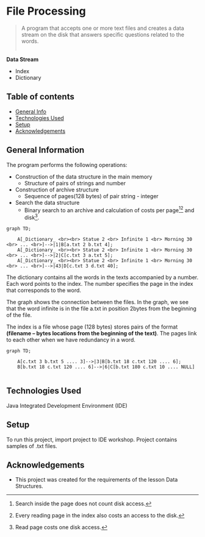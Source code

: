 # File Processing
> A program that accepts one or more text files and creates a data stream on the disk that
answers specific questions related to the words. <br> <br>


__Data Stream__
* Index
* Dictionary



## Table of contents
* [General Info](#general-information)
* [Technologies Used](#technologies-used)
* [Setup](#setup)
* [Acknowledgements](#acknowledgements)

## General Information
Τhe program performs the following operations:
* Construction of the data structure in the main memory
    * Structure of pairs of strings and number
* Construction of archive structure 
    * Sequence of pages(128 bytes) of pair string - integer
* Search the data structure
    * Binary search to an archive and calculation of costs per page[^1][^3] and disk[^2]. <br>


```mermaid
graph TD;

    A[_Dictionary_ <br><br> Statue 2 <br> Infinite 1 <br> Morning 30 <br> ... <br>]-->|1|B[a.txt 2 b.txt 4];
    A[_Dictionary_ <br><br> Statue 2 <br> Infinite 1 <br> Morning 30 <br> ... <br>]-->|2|C[c.txt 3 a.txt 5];
    A[_Dictionary_ <br><br> Statue 2 <br> Infinite 1 <br> Morning 30 <br> ... <br>]-->|43|D[c.txt 3 d.txt 40];

```


The dictionary contains all the words in the texts accompanied by a number. Each word points to the index. The number specifies the page in the index that corresponds to the word. <br>

The graph shows the connection between the files. In the graph, we see that the word infinite is in the file a.txt in position 2bytes from the beginning of the file.

The index is a file whose page (128 bytes) stores pairs of the format __(filename – bytes locations from the beginning of the text)__. The pages link to each other when we have redundancy in a word. <br>

```mermaid
graph TD;

    A[c.txt 3 b.txt 5 .... 3]-->|3|B[b.txt 18 c.txt 120 .... 6];
    B[b.txt 18 c.txt 120 .... 6]-->|6|C[b.txt 180 c.txt 10 .... NULL]


```

## Technologies Used
Java Integrated Development Environment (IDE)



## Setup
To run this project, import project to IDE workshop.
Project contains samples of .txt files.

## Acknowledgements
- This project was created for the requirements of the lesson Data Structures.


[^1]: Search inside the page does not count disk access.
[^2]: Read page costs one disk access.
[^3]: Every reading page in the index also costs an access to the disk. 
